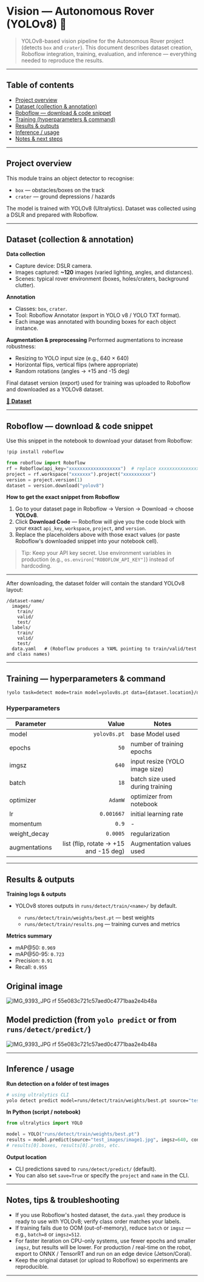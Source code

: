 # Vision — Autonomous Rover (YOLOv8) 🚀

> YOLOv8-based vision pipeline for the Autonomous Rover project (detects `box` and `crater`).
> This document describes dataset creation, Roboflow integration, training, evaluation, and inference — everything needed to reproduce the results.

---

## Table of contents

* [Project overview](#project-overview)
* [Dataset (collection & annotation)](#dataset-collection--annotation)
* [Roboflow — download & code snippet](#roboflow---download--code-snippet)
* [Training (hyperparameters & command)](#training-hyperparameters--command)
* [Results & outputs](#results--outputs)
* [Inference / usage](#inference--usage)
* [Notes & next steps](#notes--next-steps)

---

## Project overview

This module trains an object detector to recognise:

* `box` — obstacles/boxes on the track
* `crater` — ground depressions / hazards

The model is trained with YOLOv8 (Ultralytics). Dataset was collected using a DSLR and prepared with Roboflow.

---

## Dataset (collection & annotation)

**Data collection**

* Capture device: DSLR camera.
* Images captured: **~120** images (varied lighting, angles, and distances).
* Scenes: typical rover environment (boxes, holes/craters, background clutter).

**Annotation**

* Classes: `box`, `crater`.
* Tool: Roboflow Annotator (export in YOLO v8 / YOLO TXT format).
* Each image was annotated with bounding boxes for each object instance.

**Augmentation & preprocessing**
Performed augmentations to increase robustness:

* Resizing to YOLO input size (e.g., 640 × 640)
* Horizontal flips, vertical flips (where appropriate)
* Random rotations (angles -> +15 and -15 deg)

Final dataset version (export) used for training was uploaded to Roboflow and downloaded as a YOLOv8 dataset.

[📂 **Dataset**](./Dataset_Results/datasets/isro_model-1) 

---

## Roboflow — download & code snippet

Use this snippet in the notebook to download your dataset from Roboflow:

```python
!pip install roboflow

from roboflow import Roboflow
rf = Roboflow(api_key="xxxxxxxxxxxxxxxxxxx")  # replace xxxxxxxxxxxxxxxxx with your Roboflow API key
project = rf.workspace("xxxxxxx").project("xxxxxxxxxx")
version = project.version(1)
dataset = version.download("yolov8")
```

**How to get the exact snippet from Roboflow**

1. Go to your dataset page in Roboflow → Version → Download → choose **YOLOv8**.
2. Click **Download Code** — Roboflow will give you the code block with your exact `api_key`, `workspace`, `project`, and `version`.
3. Replace the placeholders above with those exact values (or paste Roboflow's downloaded snippet into your notebook cell).

> Tip: Keep your API key secret. Use environment variables in production (e.g., `os.environ["ROBOFLOW_API_KEY"]`) instead of hardcoding.

---


After downloading, the dataset folder will contain the standard YOLOv8 layout:

```
/dataset-name/
  images/
    train/
    valid/
    test/
  labels/
    train/
    valid/
    test/
  data.yaml   # (Roboflow produces a YAML pointing to train/valid/test and class names)
```

---

## Training — hyperparameters & command

```bash
!yolo task=detect mode=train model=yolov8s.pt data={dataset.location}/data.yaml epochs=50 imgsz=640 plots=True
```

### Hyperparameters

| Parameter     |                 Value                 | Notes                            |
| ------------- | ------------------------------------: | -------------------------------- |
| model         |                          `yolov8s.pt` | base Model used                  |
| epochs        |                                  `50` | number of training epochs        |
| imgsz         |                                 `640` | input resize (YOLO image size)   |
| batch         |                                  `18` | batch size used during training  |
| optimizer     |                               `AdamW` | optimizer from notebook          |
| lr            |                            `0.001667` | initial learning rate            |
| momentum      |                                 `0.9` |          -                       |
| weight_decay  |                              `0.0005` | regularization                   |
| augmentations | list (flip, rotate -> +15 and -15 deg)| Augmentation values used         |


---

## Results & outputs

**Training logs & outputs**

* YOLOv8 stores outputs in `runs/detect/train/<name>/` by default.

  * `runs/detect/train/weights/best.pt` — best weights
  * `runs/detect/train/results.png` — training curves and metrics

**Metrics summary**

* mAP@50: `0.969`
* mAP@50-95: `0.723`
* Precision: `0.91`
* Recall: `0.955`



## Original image

 ![IMG_9393_JPG rf 55e083c721c57aed0c4771baa2e4b48a](https://github.com/user-attachments/assets/9365cf05-f7f6-4491-918a-5d528f2945f6)


## Model prediction (from `yolo predict` or from `runs/detect/predict/`)

![IMG_9393_JPG rf 55e083c721c57aed0c4771baa2e4b48a](https://github.com/user-attachments/assets/4e12f035-aa7a-418f-ae9b-b03ff32153a2)

---

## Inference / usage

**Run detection on a folder of test images**

```bash
# using ultralytics CLI
yolo detect predict model=runs/detect/train/weights/best.pt source="test_images/" save=True
```

**In Python (script / notebook)**

```python
from ultralytics import YOLO

model = YOLO("runs/detect/train/weights/best.pt")
results = model.predict(source="test_images/image1.jpg", imgsz=640, conf=0.25)
# results[0].boxes, results[0].probs, etc.
```

**Output location**

* CLI predictions saved to `runs/detect/predict/` (default).
* You can also set `save=True` or specify the `project` and `name` in the CLI.

---

## Notes, tips & troubleshooting

* If you use Roboflow's hosted dataset, the `data.yaml` they produce is ready to use with YOLOv8; verify class order matches your labels.
* If training fails due to OOM (out-of-memory), reduce `batch` or `imgsz` — e.g., `batch=8` or `imgsz=512`.
* For faster iteration on CPU-only systems, use fewer epochs and smaller `imgsz`, but results will be lower. For production / real-time on the robot, export to ONNX / TensorRT and run on an edge device (Jetson/Coral).
* Keep the original dataset (or upload to Roboflow) so experiments are reproducible.

---
